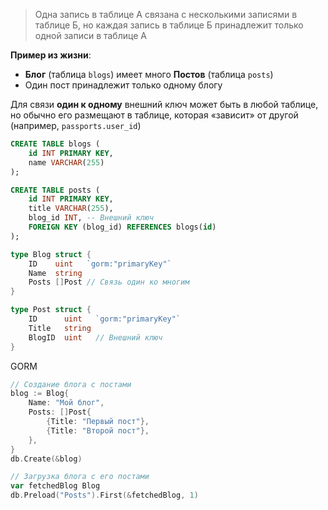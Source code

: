 > Одна запись в таблице А связана с несколькими записями в таблице Б, но каждая запись в таблице Б принадлежит только одной записи в таблице А

**Пример из жизни**:
- **Блог** (таблица `blogs`) имеет много **Постов** (таблица `posts`)
- Один пост принадлежит только одному блогу

Для связи **один к одному** внешний ключ может быть в любой таблице, но обычно его размещают в таблице, которая «зависит» от другой (например, `passports.user_id`)

```sql
CREATE TABLE blogs (
    id INT PRIMARY KEY,
    name VARCHAR(255)
);

CREATE TABLE posts (
    id INT PRIMARY KEY,
    title VARCHAR(255),
    blog_id INT, -- Внешний ключ
    FOREIGN KEY (blog_id) REFERENCES blogs(id)
);
```

```go
type Blog struct {
    ID    uint   `gorm:"primaryKey"`
    Name  string
    Posts []Post // Связь один ко многим
}

type Post struct {
    ID      uint   `gorm:"primaryKey"`
    Title   string
    BlogID  uint   // Внешний ключ
}
```

GORM
```go
// Создание блога с постами
blog := Blog{
    Name: "Мой блог",
    Posts: []Post{
        {Title: "Первый пост"},
        {Title: "Второй пост"},
    },
}
db.Create(&blog)

// Загрузка блога с его постами
var fetchedBlog Blog
db.Preload("Posts").First(&fetchedBlog, 1)
```